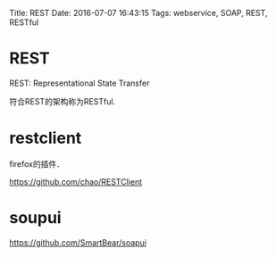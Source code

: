 Title: REST
Date: 2016-07-07 16:43:15
Tags: webservice, SOAP, REST, RESTful



# REST

REST: Representational State Transfer

符合REST的架构称为RESTful.

# restclient

firefox的插件．

<https://github.com/chao/RESTClient>

# soupui

<https://github.com/SmartBear/soapui>
